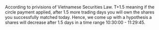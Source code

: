 According to privisions of Vietnamese Securities Law. T+1.5 meaning if the circle payment applied, after 1.5 more trading days you will own the shares you successfully matched today.
Hence, we come up with a hypothesis a shares will decrease after 1.5 days in a time range 10:30:00 - 11:29:45.
